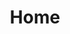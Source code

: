 ---
home: true
icon: home
title: Home
heroImage: /logo2.svg
bgImage: https://theme-hope-assets.vuejs.press/bg/6-light.svg
bgImageDark: https://theme-hope-assets.vuejs.press/bg/6-dark.svg
bgImageStyle:
  background-attachment: fixed
heroText: Korepi
tagline: Kami menawarkan produk Korepi yang mudah didapati, berkualitas tinggi, dan mudah digunakan!
actions:
  - text: Unduh
    icon: lightbulb
    link: ./demo/
    type: primary
  - text: Buku Pemula
    link: ./start/
  - text: Panduan
    link: ./guide/

highlights:
  - header: Pengalaman Luar Biasa!
    image: /assets/image/box.svg
    bgImage: https://theme-hope-assets.vuejs.press/bg/3-light.svg
    bgImageDark: https://theme-hope-assets.vuejs.press/bg/3-dark.svg
    highlights:
      - title: Membuka lokasi yang belum dijelajahi
      - title: Buka semua peti di dalam permainan hanya dengan beberapa klik!

  - header: Sistem Interaksi Genshin yang Mudah dan Menyenangkan
    description: Fitur eksklusif, gratis untuk digunakan
    image: /assets/image/markdown.svg
    bgImage: https://theme-hope-assets.vuejs.press/bg/2-light.svg
    bgImageDark: https://theme-hope-assets.vuejs.press/bg/2-dark.svg
    bgImageStyle:
      background-repeat: repeat
      background-size: initial
    features:
      - title: Teleport
        icon: location-arrow
        details: Teleportasi melewati peta/penanda/misi
      - title: God mode
        icon: shield
        details: Membuat karakter menjadi kebal dari serangan
      - title: Attack Modifier (Multi-Hit/Target/Animation)
        icon: sword
        details: Mengizinkan modifikasi karakteristik serangan, termasuk multi-hit, target, dan animasi
      - title: No Cooldown (Skill/Ultimate/Sprint/Bow)
        icon: clock
        details: Menghilangkan cooldown untuk berbagai efek seperti skill, ultimate, sprint, dan busur
      - title: Unlimited Stamina
        icon: battery-full
        details: Membolehkan karakter menggunakan stamina tanpa batasan
      - title: Noclip
        icon: vector-square
        details: Membolehkan karakter melewati objek, terbang
      - title: Game Speed
        icon: tachometer-alt
        details: Dapat mempercepat atau memperlambat perjalanan waktu dalam game
      - title: Dumb Enemies
        icon: skull
        details: Menonaktifkan AI mob
      - title: Freeze Enemies
        icon: snowflake
        details: Membekukan musuh di tempatnya
      - title: Auto Destroy Ores/Shields/Doodads/Plants
        icon: hammer
        details: Secara otomatis menghancurkan berbagai objek di sekitar anda
      - title: Auto Loot/Open Chests
        icon: chest
        details: Secara otomatis mengumpulkan item dan membuka peti
      - title: Pickup Range
        icon: compass
        details: Meningkatkan jangkauan untuk mengambil item
      - title: Auto Talk
        icon: comment
        details: Memulai percakapan otomatis dengan NPC
      - title: Auto Tree Farm
        icon: tree
        details: Membolehkan karakter menebang pohon secara otomatis
      - title: Auto Cook
        icon: utensils
        details: Memasak makanan secara otomatis tanpa keterlibatan pemain
      - title: Mob Vacuum
        icon: tornado
        details: Menarik berbagai monster di sekitar

  - header: Perbaikan Bug Terbaru
    image: /assets/image/features.svg
    bgImage: https://theme-hope-assets.vuejs.press/bg/1-light.svg
    bgImageDark: https://theme-hope-assets.vuejs.press/bg/1-dark.svg
    features:
      - title: Auto Select Dialog sekarang makin cepat
        icon: lightning-bolt
        details: Meningkatkan kecepatan pemilihan dialog secara otomatis
      - title: Map Zoom
        icon: search-plus
        details: Menambahkan fungsi pembesaran peta
      - title: Instant Charge Attack (bisa diatur)
        icon: bolt
        details: Aktifkan charge attack Anda secara instan, sekarang dengan opsi yang dapat diatur
      - title: Skip Dialog
        icon: arrow-right
        details: Lewati dialog secara instan
      - title: Summon NPC
        icon: user
        details: Memperbaiki masalah pemanggilan NPC
      - title: Interaksi dengan Statue
        icon: hands
        details: Perbaikan bug dengan Statues

  - header: Kelebihan Kami
    description: Kami menyediakan
    image: /assets/image/blog.svg
    bgImage: https://theme-hope-assets.vuejs.press/bg/5-light.svg
    bgImageDark: https://theme-hope-assets.vuejs.press/bg/5-dark.svg
    highlights:
      - title: Bantuan Responsif 24/7
        icon: headsets
        details: Kami siap membantu Anda kapan saja, siang atau malam, dengan menyediakan dukungan 24/7 yang dipercayai.
      - title: Mesra-Pengguna
        icon: user-friends
        details: Produk kami dirancang untuk kemudahan penggunaan, memastikan pengalaman yang ramah pengguna dan nyaman.
      - title: Keselamatan
        icon: shield-alt
        details: Kami memprioritaskan keamanan, memastikan akses yang aman dan melindungi data anda.

copyright: false
footer: Hak Cipta © 2023 Micah && Kitten Hak cipta dilindungi undang-undang. Semua merek dagang, tangkapan layar, logo, dan hak cipta lainnya adalah milik dari pemiliknya masing-masing.
---